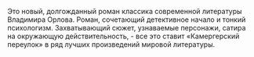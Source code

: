<!--2017-01-18 20:00:04-->
Это новый, долгожданный роман классика современной литературы Владимира Орлова. Роман, сочетающий детективное начало и тонкий психологизм. Захватывающий сюжет, узнаваемые персонажи, сатира на окружающую действительность, - все это ставит «Камергерский переулок» в ряд лучших произведений мировой литературы.